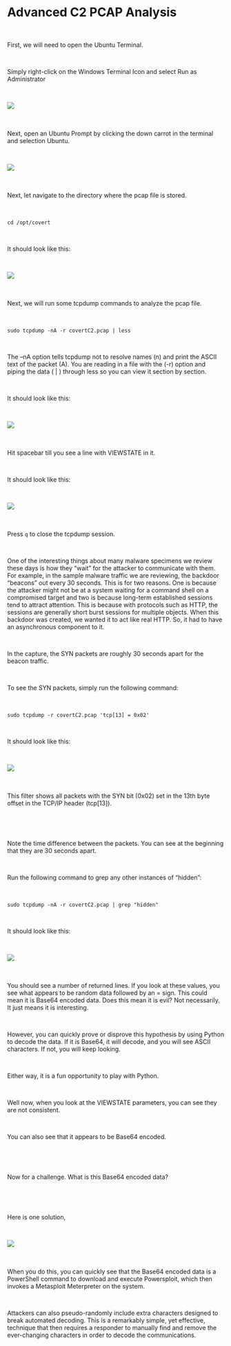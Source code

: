  

# Advanced C2 PCAP Analysis 

  

First, we will need to open the Ubuntu Terminal. 

  

Simply right-click on the Windows Terminal Icon and select Run as Administrator 

  

![](attachment\Clipboard_2021-03-12-08-31-27.png) 

  

Next, open an Ubuntu Prompt by clicking the down carrot in the terminal and selection Ubuntu. 

  

![](attachment\Clipboard_2021-03-12-08-32-16.png) 

  

Next, let navigate to the directory where the pcap file is stored. 

  

`cd /opt/covert` 

  

It should look like this: 

  

![](attachment\Clipboard_2021-03-12-08-34-02.png) 

  

Next, we will run some tcpdump commands to analyze the pcap file. 

  

`sudo tcpdump -nA -r covertC2.pcap | less` 

  

The –nA option tells tcpdump not to resolve names (n) and print the ASCII text of the packet (A). You are reading in a file with the (-r) option and piping the data ( | ) through less so you can view it section by section.  

  

It should look like this: 

  

![](attachment\Clipboard_2021-03-12-08-36-57.png) 

  

Hit spacebar till you see a line with VIEWSTATE in it. 

  

It should look like this: 

  

![](attachment\Clipboard_2021-03-12-08-38-24.png) 

  

Press `q` to close the tcpdump session. 

  

One of the interesting things about many malware specimens we review these days is how they “wait” for the attacker to communicate with them. For example, in the sample malware traffic we are reviewing, the backdoor “beacons” out every 30 seconds. This is for two reasons. One is because the attacker might not be at a system waiting for a command shell on a compromised target and two is because long-term established sessions tend to attract attention. This is because with protocols such as HTTP, the sessions are generally short burst sessions for multiple objects. When this backdoor was created, we wanted it to act like real HTTP. So, it had to have an asynchronous component to it.  

  

In the capture, the SYN packets are roughly 30 seconds apart for the beacon traffic.  

  

To see the SYN packets, simply run the following command:  

  

`sudo tcpdump -r covertC2.pcap 'tcp[13] = 0x02'` 

  

It should look like this: 

  

![](attachment\Clipboard_2021-03-12-08-41-41.png) 

  

This filter shows all packets with the SYN bit (0x02) set in the 13th byte offset in the TCP/IP header (tcp[13]).  

  

  

Note the time difference between the packets. You can see at the beginning that they are 30 seconds apart.  

  

Run the following command to grep any other instances of “hidden”:  

  

`sudo tcpdump -nA -r covertC2.pcap | grep "hidden"` 

  

It should look like this: 

  

![](attachment\Clipboard_2021-03-12-08-43-28.png) 

  

You should see a number of returned lines. If you look at these values, you see what appears to be random data followed by an = sign. This could mean it is Base64 encoded data. Does this mean it is evil? Not necessarily. It just means it is interesting.  

  

However, you can quickly prove or disprove this hypothesis by using Python to decode the data. If it is Base64, it will decode, and you will see ASCII characters. If not, you will keep looking.  

  

Either way, it is a fun opportunity to play with Python. 

  

Well now, when you look at the VIEWSTATE parameters, you can see they are not consistent.  

  

You can also see that it appears to be Base64 encoded.  

  

  

Now for a challenge. What is this Base64 encoded data? 

  

  

Here is one solution, 

  

![](attachment\Clipboard_2021-03-12-08-46-15.png) 

  

When you do this, you can quickly see that the Base64 encoded data is a PowerShell command to download and execute Powersploit, which then invokes a Metasploit Meterpreter on the system.  

  

Attackers can also pseudo-randomly include extra characters designed to break automated decoding. This is a remarkably simple, yet effective, technique that then requires a responder to manually find and remove the ever-changing characters in order to decode the communications. 

  

  

  

  

  

  

 

 
